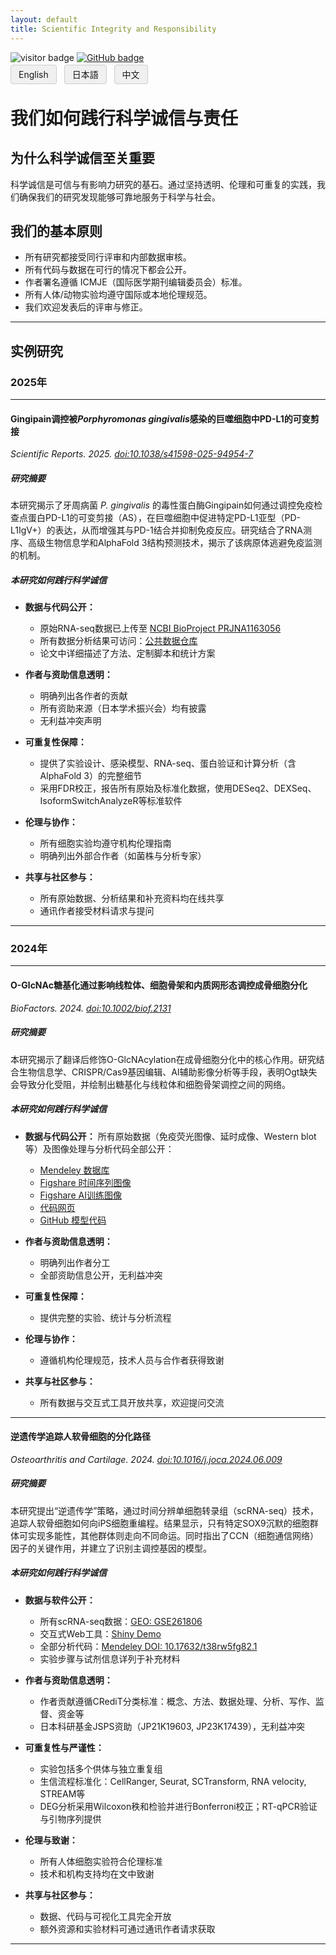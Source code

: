 ```yaml
---
layout: default
title: Scientific Integrity and Responsibility
---
```


<!-- Info Row: Visitor count + GitHub profile -->
<div style="margin-top: 10px; margin-bottom: 8px;">
  <img src="https://visitor-badge.laobi.icu/badge?page_id=labonom.github.io/sources/Open_Innovation.html" alt="visitor badge"/>
  <a href="https://github.com/LabOnoM">
    <img src="https://img.shields.io/badge/GitHub-Profile-black?logo=github" alt="GitHub badge"/>
  </a>
</div>

<!-- Language Switch Row -->
<div>
  <a href="/sources/Scientific_Integrity_and_Responsibility.html" style="padding: 6px 12px; border: 1px solid #ccc; background-color: #f0f0f0; text-decoration: none; border-radius: 4px; margin-right: 8px;">English</a>
  <a href="/sources/Scientific_Integrity_and_Responsibility_JP.html" style="padding: 6px 12px; border: 1px solid #ccc; background-color: #f0f0f0; text-decoration: none; border-radius: 4px; margin-right: 8px;">日本語</a>
  <a href="/sources/Scientific_Integrity_and_Responsibility_CH.html" style="padding: 6px 12px; border: 1px solid #ccc; background-color: #f0f0f0; text-decoration: none; border-radius: 4px;">中文</a>
</div>

# 我们如何践行科学诚信与责任

## 为什么科学诚信至关重要

科学诚信是可信与有影响力研究的基石。通过坚持透明、伦理和可重复的实践，我们确保我们的研究发现能够可靠地服务于科学与社会。

## 我们的基本原则

- 所有研究都接受同行评审和内部数据审核。
- 所有代码与数据在可行的情况下都会公开。
- 作者署名遵循 ICMJE（国际医学期刊编辑委员会）标准。
- 所有人体/动物实验均遵守国际或本地伦理规范。
- 我们欢迎发表后的评审与修正。

---

## 实例研究

### 2025年

---

#### Gingipain调控被*Porphyromonas gingivalis*感染的巨噬细胞中PD-L1的可变剪接
*Scientific Reports. 2025. [doi:10.1038/s41598-025-94954-7](https://doi.org/10.1038/s41598-025-94954-7)*

##### 研究摘要

本研究揭示了牙周病菌 *P. gingivalis* 的毒性蛋白酶Gingipain如何通过调控免疫检查点蛋白PD-L1的可变剪接（AS），在巨噬细胞中促进特定PD-L1亚型（PD-L1IgV+）的表达，从而增强其与PD-1结合并抑制免疫反应。研究结合了RNA测序、高级生物信息学和AlphaFold 3结构预测技术，揭示了该病原体逃避免疫监测的机制。

##### 本研究如何践行科学诚信

- **数据与代码公开：**
  - 原始RNA-seq数据已上传至 [NCBI BioProject PRJNA1163056](https://www.ncbi.nlm.nih.gov/sra/?term=PRJNA1163056)
  - 所有数据分析结果可访问：[公共数据仓库](https://d3dcaz4rv8jgb4.cloudfront.net/)
  - 论文中详细描述了方法、定制脚本和统计方案

- **作者与资助信息透明：**
  - 明确列出各作者的贡献
  - 所有资助来源（日本学术振兴会）均有披露
  - 无利益冲突声明

- **可重复性保障：**
  - 提供了实验设计、感染模型、RNA-seq、蛋白验证和计算分析（含AlphaFold 3）的完整细节
  - 采用FDR校正，报告所有原始及标准化数据，使用DESeq2、DEXSeq、IsoformSwitchAnalyzeR等标准软件

- **伦理与协作：**
  - 所有细胞实验均遵守机构伦理指南
  - 明确列出外部合作者（如菌株与分析专家）

- **共享与社区参与：**
  - 所有原始数据、分析结果和补充资料均在线共享
  - 通讯作者接受材料请求与提问

---

### 2024年

---

#### O-GlcNAc糖基化通过影响线粒体、细胞骨架和内质网形态调控成骨细胞分化
*BioFactors. 2024. [doi:10.1002/biof.2131](https://doi.org/10.1002/biof.2131)*

##### 研究摘要

本研究揭示了翻译后修饰O-GlcNAcylation在成骨细胞分化中的核心作用。研究结合生物信息学、CRISPR/Cas9基因编辑、AI辅助影像分析等手段，表明Ogt缺失会导致分化受阻，并绘制出糖基化与线粒体和细胞骨架调控之间的网络。

##### 本研究如何践行科学诚信

- **数据与代码公开：**
  所有原始数据（免疫荧光图像、延时成像、Western blot等）及图像处理与分析代码全部公开：
  - [Mendeley 数据库](https://data.mendeley.com/datasets/5ybkzhyp8y/1)
  - [Figshare 时间序列图像](https://doi.org/10.6084/m9.figshare.25039688.v1)
  - [Figshare AI训练图像](https://doi.org/10.6084/m9.figshare.25039712.v1)
  - [代码网页](https://dndy5us1uro9a.cloudfront.net)
  - [GitHub 模型代码](https://github.com/wong-ziyi/pytorch_fnet)

- **作者与资助信息透明：**
  - 明确列出作者分工
  - 全部资助信息公开，无利益冲突

- **可重复性保障：**
  - 提供完整的实验、统计与分析流程

- **伦理与协作：**
  - 遵循机构伦理规范，技术人员与合作者获得致谢

- **共享与社区参与：**
  - 所有数据与交互式工具开放共享，欢迎提问交流

---

#### 逆遗传学追踪人软骨细胞的分化路径
*Osteoarthritis and Cartilage. 2024. [doi:10.1016/j.joca.2024.06.009](https://doi.org/10.1016/j.joca.2024.06.009)*

##### 研究摘要

本研究提出“逆遗传学”策略，通过时间分辨单细胞转录组（scRNA-seq）技术，追踪人软骨细胞如何向iPS细胞重编程。结果显示，只有特定SOX9沉默的细胞群体可实现多能性，其他群体则走向不同命运。同时指出了CCN（细胞通信网络）因子的关键作用，并建立了识别主调控基因的模型。

##### 本研究如何践行科学诚信

- **数据与软件公开：**
  - 所有scRNA-seq数据：[GEO: GSE261806](https://www.ncbi.nlm.nih.gov/geo/query/acc.cgi?acc=GSE261806)
  - 交互式Web工具：[Shiny Demo](https://dwll26k42dcbb.cloudfront.net/GEO_Hang2024/)
  - 全部分析代码：[Mendeley DOI: 10.17632/t38rw5fg82.1](https://data.mendeley.com/datasets/t38rw5fg82/1)
  - 实验步骤与试剂信息详列于补充材料

- **作者与资助信息透明：**
  - 作者贡献遵循CRediT分类标准：概念、方法、数据处理、分析、写作、监督、资金等
  - 日本科研基金JSPS资助（JP21K19603, JP23K17439），无利益冲突

- **可重复性与严谨性：**
  - 实验包括多个供体与独立重复组
  - 生信流程标准化：CellRanger, Seurat, SCTransform, RNA velocity, STREAM等
  - DEG分析采用Wilcoxon秩和检验并进行Bonferroni校正；RT-qPCR验证与引物序列提供

- **伦理与致谢：**
  - 所有人体细胞实验符合伦理标准
  - 技术和机构支持均在文中致谢

- **共享与社区参与：**
  - 数据、代码与可视化工具完全开放
  - 额外资源和实验材料可通过通讯作者请求获取

---
